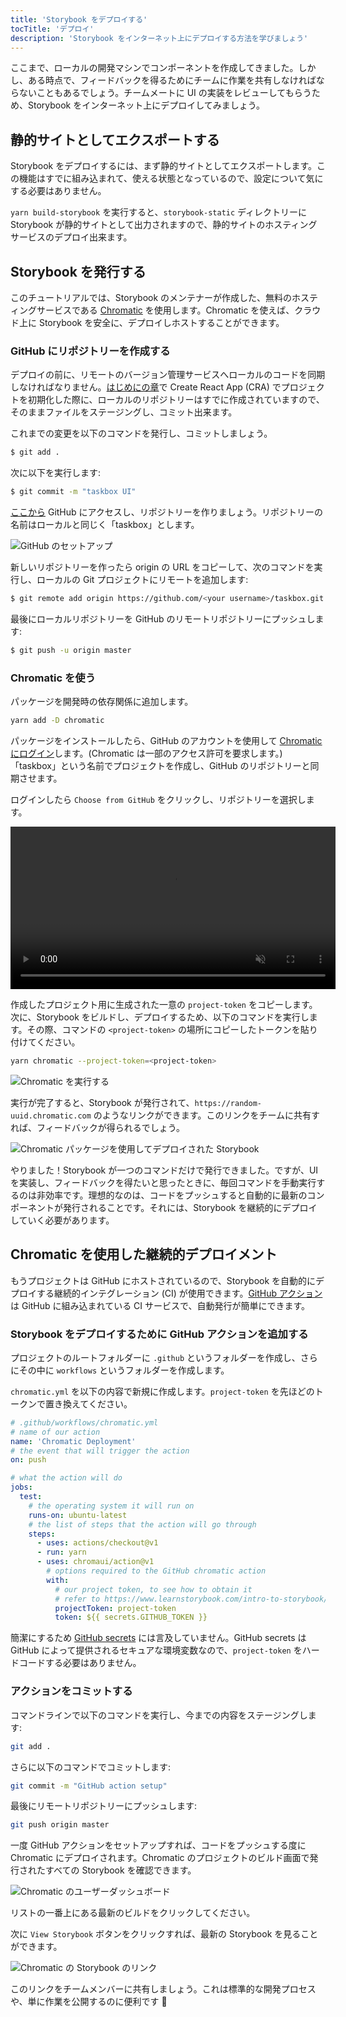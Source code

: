 ```yaml
---
title: 'Storybook をデプロイする'
tocTitle: 'デプロイ'
description: 'Storybook をインターネット上にデプロイする方法を学びましょう'
---
```


ここまで、ローカルの開発マシンでコンポーネントを作成してきました。しかし、ある時点で、フィードバックを得るためにチームに作業を共有しなければならないこともあるでしょう。チームメートに UI の実装をレビューしてもらうため、Storybook をインターネット上にデプロイしてみましょう。

## 静的サイトとしてエクスポートする

Storybook をデプロイするには、まず静的サイトとしてエクスポートします。この機能はすでに組み込まれて、使える状態となっているので、設定について気にする必要はありません。

`yarn build-storybook` を実行すると、`storybook-static` ディレクトリーに Storybook が静的サイトとして出力されますので、静的サイトのホスティングサービスのデプロイ出来ます。

## Storybook を発行する

このチュートリアルでは、Storybook のメンテナーが作成した、無料のホスティングサービスである <a href="https://www.chromatic.com/">Chromatic</a> を使用します。Chromatic を使えば、クラウド上に Storybook を安全に、デプロイしホストすることができます。

### GitHub にリポジトリーを作成する

デプロイの前に、リモートのバージョン管理サービスへローカルのコードを同期しなければなりません。[はじめにの章](/react/ja/get-started/)で Create React App (CRA) でプロジェクトを初期化した際に、ローカルのリポジトリーはすでに作成されていますので、そのままファイルをステージングし、コミット出来ます。

これまでの変更を以下のコマンドを発行し、コミットしましょう。

```bash
$ git add .
```

次に以下を実行します:

```bash
$ git commit -m "taskbox UI"
```

[ここから](https://github.com/new) GitHub にアクセスし、リポジトリーを作りましょう。リポジトリーの名前はローカルと同じく「taskbox」とします。

![GitHub のセットアップ](/intro-to-storybook/github-create-taskbox.png)

新しいリポジトリーを作ったら origin の URL をコピーして、次のコマンドを実行し、ローカルの Git プロジェクトにリモートを追加します:

```bash
$ git remote add origin https://github.com/<your username>/taskbox.git
```

最後にローカルリポジトリーを GitHub のリモートリポジトリーにプッシュします:

```bash
$ git push -u origin master
```

### Chromatic を使う

パッケージを開発時の依存関係に追加します。

```bash
yarn add -D chromatic
```

パッケージをインストールしたら、GitHub のアカウントを使用して [Chromatic にログイン](https://www.chromatic.com/start)します。(Chromatic は一部のアクセス許可を要求します。) 「taskbox」という名前でプロジェクトを作成し、GitHub のリポジトリーと同期させます。

ログインしたら `Choose from GitHub` をクリックし、リポジトリーを選択します。

<video autoPlay muted playsInline loop style="width:520px; margin: 0 auto;">
  <source
    src="/intro-to-storybook/chromatic-setup-learnstorybook.mp4"
    type="video/mp4"
  />
</video>

作成したプロジェクト用に生成された一意の `project-token` をコピーします。次に、Storybook をビルドし、デプロイするため、以下のコマンドを実行します。その際、コマンドの `<project-token>` の場所にコピーしたトークンを貼り付けてください。

```bash
yarn chromatic --project-token=<project-token>
```

![Chromatic を実行する](/intro-to-storybook/chromatic-manual-storybook-console-log.png)

実行が完了すると、Storybook が発行されて、`https://random-uuid.chromatic.com` のようなリンクができます。このリンクをチームに共有すれば、フィードバックが得られるでしょう。

![Chromatic パッケージを使用してデプロイされた Storybook](/intro-to-storybook/chromatic-manual-storybook-deploy-6-0.png)

やりました！Storybook が一つのコマンドだけで発行できました。ですが、UI を実装し、フィードバックを得たいと思ったときに、毎回コマンドを手動実行するのは非効率です。理想的なのは、コードをプッシュすると自動的に最新のコンポーネントが発行されることです。それには、Storybook を継続的にデプロイしていく必要があります。

## Chromatic を使用した継続的デプロイメント

もうプロジェクトは GitHub にホストされているので、Storybook を自動的にデプロイする継続的インテグレーション (CI) が使用できます。[GitHub アクション](https://github.com/features/actions)は GitHub に組み込まれている CI サービスで、自動発行が簡単にできます。

### Storybook をデプロイするために GitHub アクションを追加する

プロジェクトのルートフォルダーに `.github` というフォルダーを作成し、さらにその中に `workflows` というフォルダーを作成します。

`chromatic.yml` を以下の内容で新規に作成します。`project-token` を先ほどのトークンで置き換えてください。

```yaml
# .github/workflows/chromatic.yml
# name of our action
name: 'Chromatic Deployment'
# the event that will trigger the action
on: push

# what the action will do
jobs:
  test:
    # the operating system it will run on
    runs-on: ubuntu-latest
    # the list of steps that the action will go through
    steps:
      - uses: actions/checkout@v1
      - run: yarn
      - uses: chromaui/action@v1
        # options required to the GitHub chromatic action
        with:
          # our project token, to see how to obtain it
          # refer to https://www.learnstorybook.com/intro-to-storybook/react/en/deploy/
          projectToken: project-token
          token: ${{ secrets.GITHUB_TOKEN }}
```

<div class="aside">
<p>簡潔にするため <a href="https://help.github.com/ja/actions/configuring-and-managing-workflows/creating-and-storing-encrypted-secrets">GitHub secrets</a> には言及していません。GitHub secrets は GitHub によって提供されるセキュアな環境変数なので、<code>project-token</code> をハードコードする必要はありません。</p>
</div>

### アクションをコミットする

コマンドラインで以下のコマンドを実行し、今までの内容をステージングします:

```bash
git add .
```

さらに以下のコマンドでコミットします:

```bash
git commit -m "GitHub action setup"
```

最後にリモートリポジトリーにプッシュします:

```bash
git push origin master
```

一度 GitHub アクションをセットアップすれば、コードをプッシュする度に Chromatic にデプロイされます。Chromatic のプロジェクトのビルド画面で発行されたすべての Storybook を確認できます。

![Chromatic のユーザーダッシュボード](/intro-to-storybook/chromatic-user-dashboard.png)

リストの一番上にある最新のビルドをクリックしてください。

次に `View Storybook` ボタンをクリックすれば、最新の Storybook を見ることができます。

![Chromatic の Storybook のリンク](/intro-to-storybook/chromatic-build-storybook-link.png)

<!--
これだけです。必要なのは変更をコミットしてプッシュするだけです。Storybook のデプロイを自動化することに成功しました。
 -->

このリンクをチームメンバーに共有しましょう。これは標準的な開発プロセスや、単に作業を公開するのに便利です 💅
